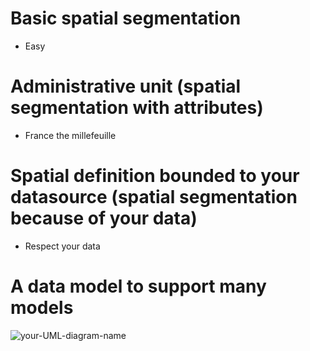 # Basic spatial segmentation
* Easy

# Administrative unit (spatial segmentation with attributes)
* France the millefeuille

# Spatial definition bounded to your datasource (spatial segmentation because of your data)
* Respect your data

# A data model to support many models
![your-UML-diagram-name](http://www.plantuml.com/plantuml/proxy?cache=no&src=https://raw.githubusercontent.com/RemiBoyer/wastemodeling/master/Territory/simple_territory_complete_conceptual_view.puml) 

 

